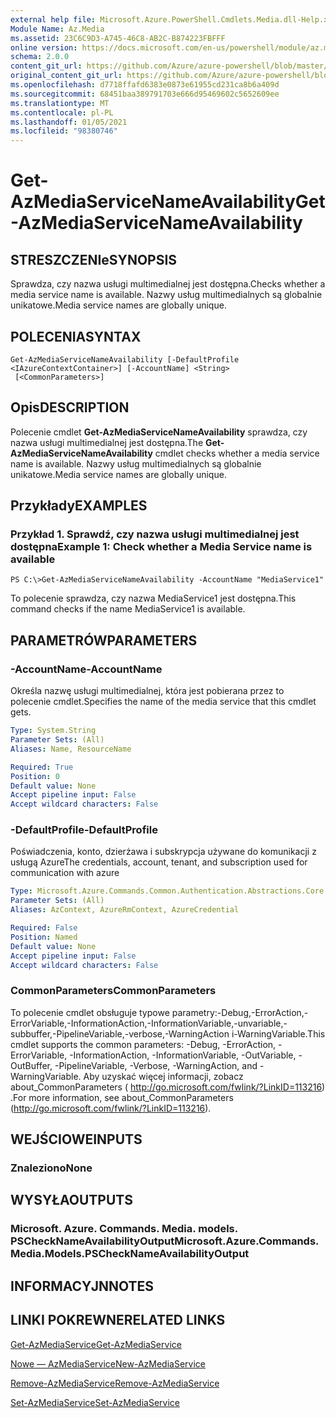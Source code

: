 ```yaml
---
external help file: Microsoft.Azure.PowerShell.Cmdlets.Media.dll-Help.xml
Module Name: Az.Media
ms.assetid: 23C6C9D3-A745-46C8-AB2C-B874223FBFFF
online version: https://docs.microsoft.com/en-us/powershell/module/az.media/get-azmediaservicenameavailability
schema: 2.0.0
content_git_url: https://github.com/Azure/azure-powershell/blob/master/src/Media/Media/help/Get-AzMediaServiceNameAvailability.md
original_content_git_url: https://github.com/Azure/azure-powershell/blob/master/src/Media/Media/help/Get-AzMediaServiceNameAvailability.md
ms.openlocfilehash: d7718ffafd6383e0873e61955cd231ca8b6a409d
ms.sourcegitcommit: 68451baa389791703e666d95469602c5652609ee
ms.translationtype: MT
ms.contentlocale: pl-PL
ms.lasthandoff: 01/05/2021
ms.locfileid: "98380746"
---
```

# <span data-ttu-id="ba734-101">Get-AzMediaServiceNameAvailability</span><span class="sxs-lookup"><span data-stu-id="ba734-101">Get-AzMediaServiceNameAvailability</span></span>

## <span data-ttu-id="ba734-102">STRESZCZENIe</span><span class="sxs-lookup"><span data-stu-id="ba734-102">SYNOPSIS</span></span>
<span data-ttu-id="ba734-103">Sprawdza, czy nazwa usługi multimedialnej jest dostępna.</span><span class="sxs-lookup"><span data-stu-id="ba734-103">Checks whether a media service name is available.</span></span>
<span data-ttu-id="ba734-104">Nazwy usług multimedialnych są globalnie unikatowe.</span><span class="sxs-lookup"><span data-stu-id="ba734-104">Media service names are globally unique.</span></span>

## <span data-ttu-id="ba734-105">POLECENIA</span><span class="sxs-lookup"><span data-stu-id="ba734-105">SYNTAX</span></span>

```
Get-AzMediaServiceNameAvailability [-DefaultProfile <IAzureContextContainer>] [-AccountName] <String>
 [<CommonParameters>]
```

## <span data-ttu-id="ba734-106">Opis</span><span class="sxs-lookup"><span data-stu-id="ba734-106">DESCRIPTION</span></span>
<span data-ttu-id="ba734-107">Polecenie cmdlet **Get-AzMediaServiceNameAvailability** sprawdza, czy nazwa usługi multimedialnej jest dostępna.</span><span class="sxs-lookup"><span data-stu-id="ba734-107">The **Get-AzMediaServiceNameAvailability** cmdlet checks whether a media service name is available.</span></span>
<span data-ttu-id="ba734-108">Nazwy usług multimedialnych są globalnie unikatowe.</span><span class="sxs-lookup"><span data-stu-id="ba734-108">Media service names are globally unique.</span></span>

## <span data-ttu-id="ba734-109">Przykłady</span><span class="sxs-lookup"><span data-stu-id="ba734-109">EXAMPLES</span></span>

### <span data-ttu-id="ba734-110">Przykład 1. Sprawdź, czy nazwa usługi multimedialnej jest dostępna</span><span class="sxs-lookup"><span data-stu-id="ba734-110">Example 1: Check whether a Media Service name is available</span></span>
```
PS C:\>Get-AzMediaServiceNameAvailability -AccountName "MediaService1"
```

<span data-ttu-id="ba734-111">To polecenie sprawdza, czy nazwa MediaService1 jest dostępna.</span><span class="sxs-lookup"><span data-stu-id="ba734-111">This command checks if the name MediaService1 is available.</span></span>

## <span data-ttu-id="ba734-112">PARAMETRÓW</span><span class="sxs-lookup"><span data-stu-id="ba734-112">PARAMETERS</span></span>

### <span data-ttu-id="ba734-113">-AccountName</span><span class="sxs-lookup"><span data-stu-id="ba734-113">-AccountName</span></span>
<span data-ttu-id="ba734-114">Określa nazwę usługi multimedialnej, która jest pobierana przez to polecenie cmdlet.</span><span class="sxs-lookup"><span data-stu-id="ba734-114">Specifies the name of the media service that this cmdlet gets.</span></span>

```yaml
Type: System.String
Parameter Sets: (All)
Aliases: Name, ResourceName

Required: True
Position: 0
Default value: None
Accept pipeline input: False
Accept wildcard characters: False
```

### <span data-ttu-id="ba734-115">-DefaultProfile</span><span class="sxs-lookup"><span data-stu-id="ba734-115">-DefaultProfile</span></span>
<span data-ttu-id="ba734-116">Poświadczenia, konto, dzierżawa i subskrypcja używane do komunikacji z usługą Azure</span><span class="sxs-lookup"><span data-stu-id="ba734-116">The credentials, account, tenant, and subscription used for communication with azure</span></span>

```yaml
Type: Microsoft.Azure.Commands.Common.Authentication.Abstractions.Core.IAzureContextContainer
Parameter Sets: (All)
Aliases: AzContext, AzureRmContext, AzureCredential

Required: False
Position: Named
Default value: None
Accept pipeline input: False
Accept wildcard characters: False
```

### <span data-ttu-id="ba734-117">CommonParameters</span><span class="sxs-lookup"><span data-stu-id="ba734-117">CommonParameters</span></span>
<span data-ttu-id="ba734-118">To polecenie cmdlet obsługuje typowe parametry:-Debug,-ErrorAction,-ErrorVariable,-InformationAction,-InformationVariable,-unvariable,-subbuffer,-PipelineVariable,-verbose,-WarningAction i-WarningVariable.</span><span class="sxs-lookup"><span data-stu-id="ba734-118">This cmdlet supports the common parameters: -Debug, -ErrorAction, -ErrorVariable, -InformationAction, -InformationVariable, -OutVariable, -OutBuffer, -PipelineVariable, -Verbose, -WarningAction, and -WarningVariable.</span></span> <span data-ttu-id="ba734-119">Aby uzyskać więcej informacji, zobacz about_CommonParameters ( http://go.microsoft.com/fwlink/?LinkID=113216) .</span><span class="sxs-lookup"><span data-stu-id="ba734-119">For more information, see about_CommonParameters (http://go.microsoft.com/fwlink/?LinkID=113216).</span></span>

## <span data-ttu-id="ba734-120">WEJŚCIOWE</span><span class="sxs-lookup"><span data-stu-id="ba734-120">INPUTS</span></span>

### <span data-ttu-id="ba734-121">Znaleziono</span><span class="sxs-lookup"><span data-stu-id="ba734-121">None</span></span>

## <span data-ttu-id="ba734-122">WYSYŁA</span><span class="sxs-lookup"><span data-stu-id="ba734-122">OUTPUTS</span></span>

### <span data-ttu-id="ba734-123">Microsoft. Azure. Commands. Media. models. PSCheckNameAvailabilityOutput</span><span class="sxs-lookup"><span data-stu-id="ba734-123">Microsoft.Azure.Commands.Media.Models.PSCheckNameAvailabilityOutput</span></span>

## <span data-ttu-id="ba734-124">INFORMACYJN</span><span class="sxs-lookup"><span data-stu-id="ba734-124">NOTES</span></span>

## <span data-ttu-id="ba734-125">LINKI POKREWNE</span><span class="sxs-lookup"><span data-stu-id="ba734-125">RELATED LINKS</span></span>

[<span data-ttu-id="ba734-126">Get-AzMediaService</span><span class="sxs-lookup"><span data-stu-id="ba734-126">Get-AzMediaService</span></span>](./Get-AzMediaService.md)

[<span data-ttu-id="ba734-127">Nowe — AzMediaService</span><span class="sxs-lookup"><span data-stu-id="ba734-127">New-AzMediaService</span></span>](./New-AzMediaService.md)

[<span data-ttu-id="ba734-128">Remove-AzMediaService</span><span class="sxs-lookup"><span data-stu-id="ba734-128">Remove-AzMediaService</span></span>](./Remove-AzMediaService.md)

[<span data-ttu-id="ba734-129">Set-AzMediaService</span><span class="sxs-lookup"><span data-stu-id="ba734-129">Set-AzMediaService</span></span>](./Set-AzMediaService.md)


